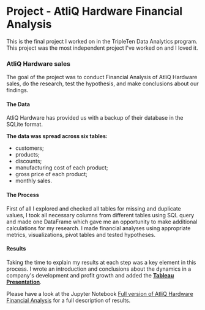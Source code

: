 

# Project - AtliQ Hardware Financial Analysis


This is the final project I worked on in the TripleTen Data Analytics program. This project was the most independent project I've worked on and I loved it.

### AtliQ Hardware sales

The goal of the project was to conduct Financial Analysis of AtliQ Hardware sales, do the research, test the hypothesis, and make conclusions about our findings.

#### The Data

AtliQ Hardware has provided us with a backup of their database in the SQLite format. 

**The data was spread across six tables:**
- customers;
- products;
- discounts;
- manufacturing cost of each product;
- gross price of each product;
- monthly sales.


#### The Process

First of all I explored and checked all tables for missing and duplicate values, I took all necessary columns from different tables using SQL query and made one DataFrame which gave me an opportunity to make additional calculations for my research. I made financial analyses using appropriate metrics, visualizations, pivot tables and tested hypotheses. 

#### Results

Taking the time to explain my results at each step was a key element in this process. I wrote an introduction and conclusions about the  dynamics in a company's development and profit growth and added the __[Tableau Presentation](https://public.tableau.com/views/Dashboardsfinalproject/Presentation?:language=en-US&publish=yes&:sid=&:display_count=n&:origin=viz_share_link)__.

Please have a look at the Jupyter Notebook [Full version of AtliQ Hardware Financial Analysis](
https://nbviewer.org/github/AnnaMogilevskiy/TripleTen_projects/blob/4cbb28ed56c6b6f51385edbfd55f9be036da99db/AtliQ%20Hardware%20Financial%20Analysis/AtliQ%20Hardware%20Financial%20Analysis.ipynb) for a full description of results.
